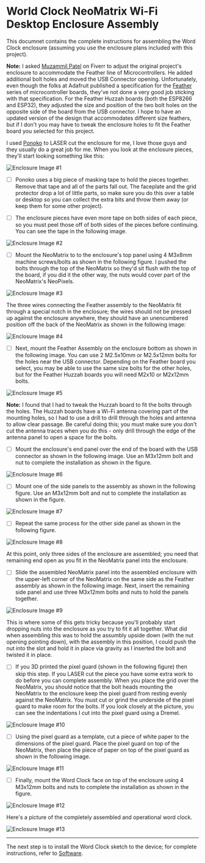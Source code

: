 # World Clock NeoMatrix Wi-Fi Desktop Enclosure Assembly

This documnet contains the complete instructions for assembling the Word Clock enclosure (assuming you use the enclosure plans included with this project).

**Note:** I asked [Muzammil Patel](https://www.fiverr.com/muzammil_patel) on Fiverr to adjust the original project's enclosure to accommodate the Feather line of Microcontrollers. He added additional bolt holes and moved the USB Connector opening. Unfortunately, even though the folks at Adafruit published a specification for the [Feather](https://learn.adafruit.com/adafruit-feather/feather-specification) series of microcontroller boards, they've not done a very good job sticking with that specification. For the Feather Huzzah boards (both the ESP8266 and ESP32), they adjusted the size and position of the two bolt holes on the opposite side of the board from the USB connector. I hope to have an updated version of the design that accommodates different size feathers, but if I don't you may have to tweak the enclosure holes to fit the Feather board you selected for this project.

I used [Ponoko](https://www.ponoko.com/) to LASER cut the enclosure for me, I love those guys and they usually do a great job for me. When you look at the enclosure pieces, they'll start looking something like this:

![Enclosure Image #1](images/enclosure-assembly-01.jpg)

- [ ] Ponoko uses a big piece of masking tape to hold the pieces together. Remove that tape and all of the parts fall out. The faceplate and the grid protector drop a lot of little parts, so make sure you do this over a table or desktop so you can collect the extra bits and throw them away (or keep them for some other project).

- [ ] The enclosure pieces have even more tape on both sides of each piece, so you must peel those off of both sides of the pieces before continuing. You can see the tape in the following image.

![Enclosure Image #2](images/enclosure-assembly-02.jpg)

- [ ] Mount the NeoMatrix to to the enclosure's top panel using 4 M3x8mm machine screws/bolts as shown in the following figure. I pushed the bolts through the top of the NeoMatrix so they'd sit flush with the top of the board, if you did it the other way, the nuts would cover part of the NeoMatrix's NeoPixels. 

![Enclosure Image #3](images/enclosure-assembly-03.jpg)

The three wires connecting the Feather assembly to the NeoMatrix fit through a special notch in the enclosure; the wires should not be pressed up against the enclosure anywhere, they should have an unencumbered position off the back of the NeoMatrix as shown in the following image:

![Enclosure Image #4](images/enclosure-assembly-04.jpg)

- [ ] Next, mount the Feather Assembly on the enclosure bottom as shown in the following image. You can use 2 M2.5x10mm or M2.5x12mm bolts for the holes near the USB connector. Depending on the Feather board you select, you may be able to use the same size bolts for the other holes, but for the Feather Huzzah boards you will need M2x10 or M2x12mm bolts.

![Enclosure Image #5](images/enclosure-assembly-05.jpg)

**Note:** I found that I had to tweak the Huzzah board to fit the bolts through the holes. The Huzzah boards have a Wi-Fi antenna covering part of the mounting holes, so I had to use a drill to drill through the holes and antenna to allow clear passage. Be careful doing this; you must make sure you don't cut the antenna traces when you do this - only drill through the edge of the antenna panel to open a space for the bolts.

- [ ] Mount the enclosure's end panel over the end of the board with the USB connector as shown in the following image. Use an M3x12mm bolt and nut to complete the installation as shown in the figure.

![Enclosure Image #6](images/enclosure-assembly-06.jpg)

- [ ] Mount one of the side panels to the assembly as shown in the following figure. Use an M3x12mm bolt and nut to complete the installation as shown in the figure.

![Enclosure Image #7](images/enclosure-assembly-07.jpg)

- [ ] Repeat the same process for the other side panel as shown in the following figure. 

![Enclosure Image #8](images/enclosure-assembly-08.jpg)

At this point, only three sides of the enclosure are assembled; you need that remaining end open as you fit in the NeoMatrix panel into the enclosure.

- [ ] Slide the assembled NeoMatrix panel into the assembled enclosure with the upper-left corner of the NeoMatrix on the same side as the Feather assembly as shown in the following image. Next, insert the remaining side panel and use three M3x12mm bolts and nuts to hold the panels together. 

![Enclosure Image #9](images/enclosure-assembly-09.jpg)

This is where some of this gets tricky because you'll probably start dropping nuts into the enclosure as you try to fit it all together. What did when assembling this was to hold the assumbly upside down (with the nut opening pointing down), with the assembly in this position, I could push the nut into the slot and hold it in place via gravity as I inserted the bolt and twisted it in place. 

- [ ] If you 3D printed the pixel guard  (shown in the following figure) then skip this step. If you LASER cut the piece you have some extra work to do before you can complete assembly. When you place the grid over the NeoMatrix, you should notice that the bolt heads mounting the NeoMatrix to the enclosure keep the pixel guard from resting evenly against the NeoMatrix. You must cut or grind the underside of the pixel guard to make room for the bolts. If you look closely at the picture, you can see the indentations I cut into the pixel guard using a Dremel. 

![Enclosure Image #10](images/enclosure-assembly-10.jpg)

- [ ] Using the pixel guard as a template, cut a piece of white paper to the dimensions of the pixel guard. Place the pixel guard on top of the NeoMatrix, then place the piece of paper on top of the pixel guard as shown in the following image.

![Enclosure Image #11](images/enclosure-assembly-11.jpg)

- [ ] Finally, mount the Word Clock face on top of the enclosure using 4 M3x12mm bolts and nuts to complete the installation as shown in the figure.

![Enclosure Image #12](images/enclosure-assembly-12.jpg)

Here's a picture of the completely assembled and operational word clock.

![Enclosure Image #13](images/assembled.jpg)

---

The next step is to install the Word Clock sketch to the device; for complete instructions, refer to [Software](software.md).